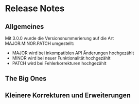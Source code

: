 # Release Notes

## Allgemeines

Mit 3.0.0 wurde die Versionsnummerierung auf die Art MAJOR.MINOR.PATCH umgestellt:

* MAJOR wird bei inkompatiblen API Änderungen hochgezählt
* MINOR wird bei neuer Funktionalität hochgezählt
* PATCH wird bei Fehlerkorrekturen hochgezählt

## The Big Ones


## Kleinere Korrekturen und Erweiterungen


